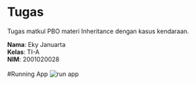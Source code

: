 # Tugas
Tugas matkul PBO materi Inheritance dengan kasus kendaraan.<br>

**Nama**: Eky Januarta<br>
**Kelas**: TI-A<br>
**NIM**: 2001020028<br>
<br>
#Running App
![run app](https://github.com/lenfaire/tugas-java-inheritance/blob/main/Screenshot_11.png)

